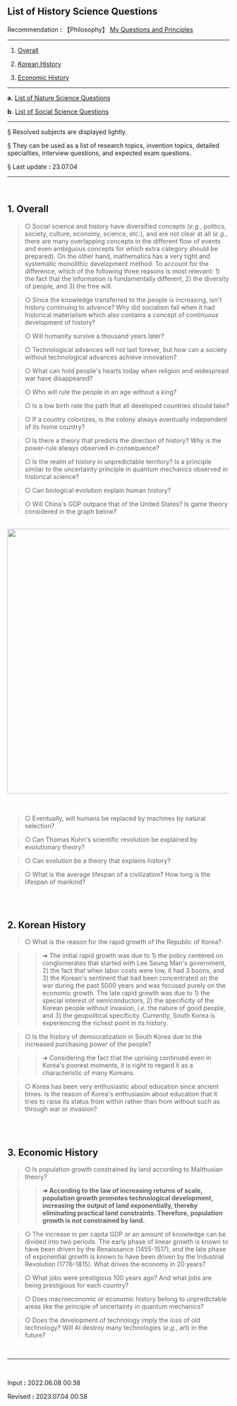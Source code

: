 ## **List of History Science Questions**

Recommendation **:** 【Philosophy】 [My Questions and Principles](https://jb243.github.io/pages/482)

---

1. [Overall](#1-overall)

2. [Korean History](#2-korean-history)

3. [Economic History](#3-economic-history)

---

**a.** [List of Nature Science Questions](https://jb243.github.io/pages/242)

**b.** [List of Social Science Questions](https://jb243.github.io/pages/307) 

---

§ Resolved subjects are displayed lightly.

§ They can be used as a list of research topics, invention topics, detailed specialties, interview questions, and expected exam questions.

§ Last update **:** 23.07.04

---

<br>

## **1. Overall**

> ○ Social science and history have diversified concepts (_e.g._, politics, society, culture, economy, science, etc.), and are not clear at all (_e.g._, there are many overlapping concepts in the different flow of events and even ambiguous concepts for which extra category should be prepared). On the other hand, mathematics has a very tight and systematic monolithic development method. To account for the difference, which of the following three reasons is most relevant: 1) the fact that the information is fundamentally different, 2) the diversity of people, and 3) the free will.

> ○ Since the knowledge transferred to the people is increasing, isn't history continuing to advance? Why did socialism fail when it had historical materialism which also contains a concept of continuous development of history?

> ○ Will humanity survive a thousand years later?

> ○ Technological advances will not last forever, but how can a society without technological advances achieve innovation?

> ○ What can hold people's hearts today when religion and widespread war have disappeared?

> ○ Who will rule the people in an age without a king?

> ○ Is a low birth rate the path that all developed countries should take?

> ○ If a country colonizes, is the colony always eventually independent of its home country?

> ○ Is there a theory that predicts the direction of history? Why is the power-rule always observed in consequence?

> ○ Is the realm of history in unpredictable territory? Is a principle similar to the uncertainty principle in quantum mechanics observed in historical science?

> ○ Can biological evolution explain human history?

> ○ Will China's GDP outpace that of the United States? Is game theory considered in the graph below?

<br>
<center>
<a href = "https://asia.nikkei.com/Economy/China-s-overtaking-of-U.S.-economy-delayed-to-2033-report-says" target="_blank" rel="noopener">
  <img src ="https://user-images.githubusercontent.com/55747737/202909106-6dc27aaf-02f8-4ddf-a6fb-64eae93e0b6c.png" width = "600 px;"> 
  </a>
</center>
<br>

<br>

> ○ Eventually, will humans be replaced by machines by natural selection?

> ○ Can Thomas Kuhn's scientific revolution be explained by evolutionary theory?

> ○ Can evolution be a theory that explains history?

> ○ What is the average lifespan of a civilization? How long is the lifespan of mankind?

<br>

<br>

## **2. Korean History**

> ○ What is the reason for the rapid growth of the Republic of Korea? 

>> ➜ The initial rapid growth was due to 1) the policy centered on conglomerates that started with Lee Seung Man's government, 2) the fact that when labor costs were low, it had 3 boons, and 3) the Korean's sentinent that had been concentrated on the war during the past 5000 years and was focused purely on the economic growth. The late rapid growth was due to 1) the special interest of semiconductors, 2) the specificity of the Korean people without invasion, _i.e._ the nature of good people, and 3) the geopolitical specificity. Currently, South Korea is experiencing the richest point in its history.

> ○ Is the history of democratization in South Korea due to the increased purchasing power of the people? 

>> ➜ Considering the fact that the uprising continued even in Korea's poorest moments, it is right to regard it as a characteristic of many Koreans.

> ○ Korea has been very enthusiastic about education since ancient times. Is the reason of Korea's enthusiasim about education that it tries to raise its status from within rather than from without such as through war or invasion?

<br>

<br>

## **3. Economic History**

> ○ Is population growth constrained by land according to Malthusian theory?

>> **➜ According to the law of increasing returns of scale, population growth promotes technological development, increasing the output of land exponentially, thereby eliminating practical land constraints. Therefore, population growth is not constrained by land.**

> ○ The increase in per capita GDP or an amount of knowledge can be divided into two periods. The early phase of linear growth is known to have been driven by the Renaissance (1455-1517), and the late phase of exponential growth is known to have been driven by the Industrial Revolution (1776-1815). What drives the economy in 20 years?

> ○ What jobs were prestigious 100 years ago? And what jobs are being prestigious for each country?

> ○ Does macroeconomic or economic history belong to unpredictable areas like the principle of uncertainty in quantum mechanics?

> ○ Does the development of technology imply the loss of old technology? Will AI destroy many technologies (_e.g._, art) in the future?

<br>

---

<br>

Input **:** 2022.06.08 00:38

Revised **:** 2023.07.04 00:58
